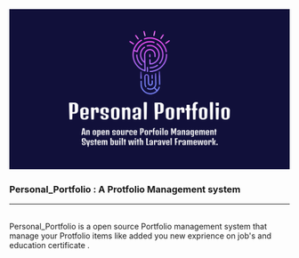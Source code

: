 <img src="Portfolio.png">

<h3>Personal_Portfolio : A Protfolio Management system </h3>
<hr>
<br>
Personal_Portfolio is a open source Portfolio management system that manage your Protfolio items like added you new exprience on job's and education certificate .

